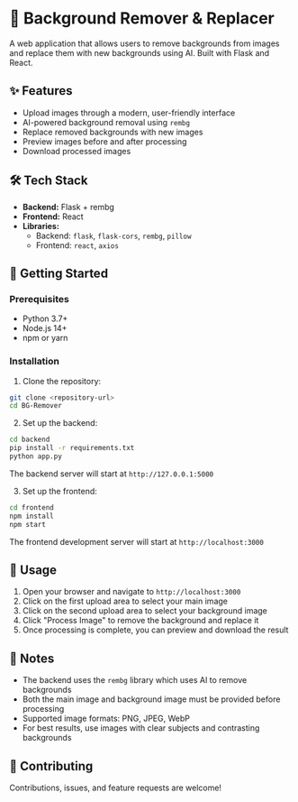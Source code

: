 # 🎨 Background Remover & Replacer

A web application that allows users to remove backgrounds from images and replace them with new backgrounds using AI. Built with Flask and React.

## ✨ Features

- Upload images through a modern, user-friendly interface
- AI-powered background removal using `rembg`
- Replace removed backgrounds with new images
- Preview images before and after processing
- Download processed images

## 🛠️ Tech Stack

- **Backend:** Flask + rembg
- **Frontend:** React
- **Libraries:**
  - Backend: `flask`, `flask-cors`, `rembg`, `pillow`
  - Frontend: `react`, `axios`

## 🚀 Getting Started

### Prerequisites

- Python 3.7+
- Node.js 14+
- npm or yarn

### Installation

1. Clone the repository:

```bash
git clone <repository-url>
cd BG-Remover
```

2. Set up the backend:

```bash
cd backend
pip install -r requirements.txt
python app.py
```

The backend server will start at `http://127.0.0.1:5000`

3. Set up the frontend:

```bash
cd frontend
npm install
npm start
```

The frontend development server will start at `http://localhost:3000`

## 🎯 Usage

1. Open your browser and navigate to `http://localhost:3000`
2. Click on the first upload area to select your main image
3. Click on the second upload area to select your background image
4. Click "Process Image" to remove the background and replace it
5. Once processing is complete, you can preview and download the result

## 📝 Notes

- The backend uses the `rembg` library which uses AI to remove backgrounds
- Both the main image and background image must be provided before processing
- Supported image formats: PNG, JPEG, WebP
- For best results, use images with clear subjects and contrasting backgrounds

## 🤝 Contributing

Contributions, issues, and feature requests are welcome!
